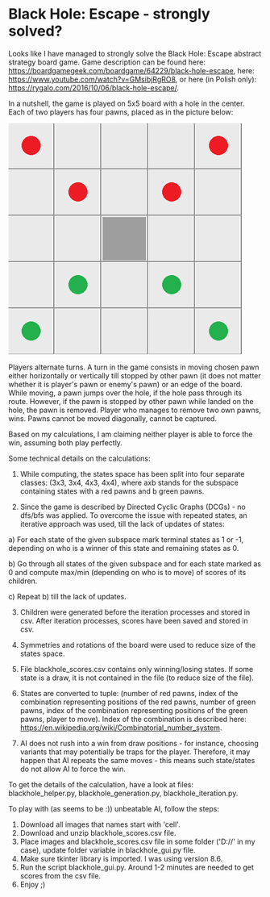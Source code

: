 # Black Hole: Escape - strongly solved?

Looks like I have managed to strongly solve the Black Hole: Escape abstract strategy board game. Game description can be found here: https://boardgamegeek.com/boardgame/64229/black-hole-escape, here: https://www.youtube.com/watch?v=GMsibjRgRO8, or here (in Polish only): https://rygalo.com/2016/10/06/black-hole-escape/.

In a nutshell, the game is played on 5x5 board with a hole in the center. Each of two players has four pawns, placed as in the picture below:

![Starting position](https://github.com/BG1992/BlackHole/blob/master/bh_start.png)

Players alternate turns. A turn in the game consists in moving chosen pawn either horizontally or vertically till stopped by other pawn (it does not matter whether it is player's pawn or enemy's pawn) or an edge of the board. While moving, a pawn jumps over the hole, if the hole pass through its route. However, if the pawn is stopped by other pawn while landed on the hole, the pawn is removed. Player who manages to remove two own pawns, wins. Pawns cannot be moved diagonally, cannot be captured.

Based on my calculations, I am claiming neither player is able to force the win, assuming both play perfectly.

Some technical details on the calculations:

1) While computing, the states space has been split into four separate classes: (3x3, 3x4, 4x3, 4x4), where axb stands for the subspace containing states with a red pawns and b green pawns.

2) Since the game is described by Directed Cyclic Graphs (DCGs) - no dfs/bfs was applied. To overcome the issue with repeated states, an iterative approach was used, till the lack of updates of states:

a) For each state of the given subspace mark terminal states as 1 or -1, depending on who is a winner of this state and remaining states as 0.

b) Go through all states of the given subspace and for each state marked as 0 and compute max/min (depending on who is to move) of scores of its children.

c) Repeat b) till the lack of updates.

3) Children were generated before the iteration processes and stored in csv. After iteration processes, scores have been saved and stored in csv.

4) Symmetries and rotations of the board were used to reduce size of the states space.

5) File blackhole_scores.csv contains only winning/losing states. If some state is a draw, it is not contained in the file (to reduce size of the file).

6) States are converted to tuple: (number of red pawns, index of the combination representing positions of the red pawns, number of green pawns, index of the combination representing positions of the green pawns, player to move). Index of the combination is described here: https://en.wikipedia.org/wiki/Combinatorial_number_system.

7) AI does not rush into a win from draw positions - for instance, choosing variants that may potentially be traps for the player. Therefore, it may happen that AI repeats the same moves - this means such state/states do not allow AI to force the win.

To get the details of the calculation, have a look at files: blackhole_helper.py, blackhole_generation.py, blackhole_iteration.py.

To play with (as seems to be :)) unbeatable AI, follow the steps:

1) Download all images that names start with 'cell'.
2) Download and unzip blackhole_scores.csv file.
3) Place images and blackhole_scores.csv file in some folder ('D://' in my case), update folder variable in blackhole_gui.py file.
4) Make sure tkinter library is imported. I was using version 8.6.
5) Run the script blackhole_gui.py. Around 1-2 minutes are needed to get scores from the csv file.
6) Enjoy ;)
